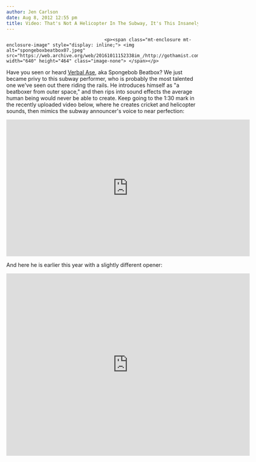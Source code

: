 ```yaml
---
author: Jen Carlson
date: Aug 8, 2012 12:55 pm
title: Video: That's Not A Helicopter In The Subway, It's This Insanely Talented Beatboxer
---
```


	
										<p><span class="mt-enclosure mt-enclosure-image" style="display: inline;"> <img alt="spongeboxbeatbox07.jpeg" src="https://web.archive.org/web/20161011152338im_/http://gothamist.com/attachments/arts_jen/spongeboxbeatbox07.jpeg" width="640" height="464" class="image-none"> </span></p>

<p>Have you seen or heard <a href="https://web.archive.org/web/20161011152338/http://www.youtube.com/user/verbalase?feature=watch">Verbal Ase</a>, aka Spongebob Beatbox? We just became privy to this subway performer, who is probably the most talented one we&apos;ve seen out there riding the rails. He introduces himself as &quot;a beatboxer from outer space,&quot; and then rips into sound effects the average human being would never be able to create. Keep going to the 1:30 mark in the recently uploaded video below, where he creates cricket and helicopter sounds, then mimics the subway announcer&apos;s voice to near perfection:</p>

<p><iframe width="640" height="360" src="https://web.archive.org/web/20161011152338if_/http://www.youtube.com/embed/FVyWFB-VsTw" frameborder="0" allowfullscreen></iframe></p>

<p>And here he is earlier this year with a slightly different opener:</p>

<p><iframe width="640" height="480" src="https://web.archive.org/web/20161011152338if_/http://www.youtube.com/embed/Fn4quSQBbdM" frameborder="0" allowfullscreen></iframe></p>					
										
									
				